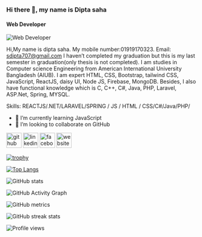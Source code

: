 ### Hi there 👋, my name is Dipta saha
#### Web Developer
![Web Developer](https://media-exp1.licdn.com/dms/image/C4D16AQF65IdsHrJYhg/profile-displaybackgroundimage-shrink_350_1400/0/1655296523667?e=1675900800&v=beta&t=3nhkiaB9lv1MpQYKQNUFKOoCLVhwIXXJg24P9FQrZow)

Hi,My name is dipta saha. 
My mobile number:01919170323.
Email: sdipta707@gmail.com
I haven’t completed my graduation but this is my last semester in graduation(only thesis is not completed). I am studies in Computer science Engineering from American International University Bangladesh (AIUB).
I am expert HTML, CSS, Bootstrap, tailwind CSS, JavaScript, ReactJS, daisy UI, Node JS, Firebase, MongoDB. Besides, I also have functional knowledge which is C, C++, C#, Java, PHP, Laravel, ASP.Net, Spring, MYSQL.

Skills: REACTJS/.NET/LARAVEL/SPRING / JS / HTML / CSS/C#/Java/PHP/

- 🌱 I’m currently learning JavaScript 
- 👯 I’m looking to collaborate on GitHub 


[<img src='https://cdn.jsdelivr.net/npm/simple-icons@3.0.1/icons/github.svg' alt='github' height='40'>](https://github.com/didipta)  [<img src='https://cdn.jsdelivr.net/npm/simple-icons@3.0.1/icons/linkedin.svg' alt='linkedin' height='40'>](https://www.linkedin.com/in/https://www.linkedin.com/in/dipta-saha-11a4b8194//)  [<img src='https://cdn.jsdelivr.net/npm/simple-icons@3.0.1/icons/facebook.svg' alt='facebook' height='40'>](https://www.facebook.com/https://www.facebook.com/profile.php?id=100008229855643)  [<img src='https://cdn.jsdelivr.net/npm/simple-icons@3.0.1/icons/icloud.svg' alt='website' height='40'>](http://diptasaha.me/)  

[![trophy](https://github-profile-trophy.vercel.app/?username=didipta)](https://github.com/ryo-ma/github-profile-trophy)

[![Top Langs](https://github-readme-stats.vercel.app/api/top-langs/?username=didipta)](https://github.com/anuraghazra/github-readme-stats)

![GitHub stats](https://github-readme-stats.vercel.app/api?username=didipta&show_icons=true&count_private=true)  

![GitHub Activity Graph](https://activity-graph.herokuapp.com/graph?username=didipta)  

![GitHub metrics](https://metrics.lecoq.io/didipta)  

![GitHub streak stats](https://streak-stats.demolab.com/?user=didipta)  

![Profile views](https://gpvc.arturio.dev/didipta)  
